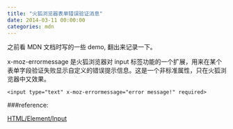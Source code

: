 ```yaml
---
title: "火狐浏览器表单错误验证消息"
date: 2014-03-11 00:00:00
categories: mdn
---
```


之前看 MDN 文档时写的一些 demo, 翻出来记录一下。

x-moz-errormessage 是火狐浏览器对 input 标签功能的一个扩展，用来在某个表单字段验证失败显示自定义的错误提示信息。这是一个非标准属性，只在火狐浏览器中又效果。

```
<input type="text" x-moz-errormessage="error message!" required>
```

###reference:

[HTML/Element/Input](https://developer.mozilla.org/zh-CN/docs/HTML/Element/Input)
